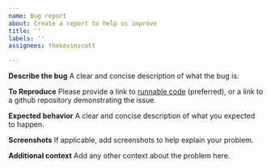 ```yaml
---
name: Bug report
about: Create a report to help us improve
title: ''
labels: ''
assignees: thekevinscott

---
```


**Describe the bug**
A clear and concise description of what the bug is.

**To Reproduce**
Please provide a link to [runnable code](http://codesandbox.io/) (preferred), or a link to a github repository demonstrating the issue.

**Expected behavior**
A clear and concise description of what you expected to happen.

**Screenshots**
If applicable, add screenshots to help explain your problem.

**Additional context**
Add any other context about the problem here.
